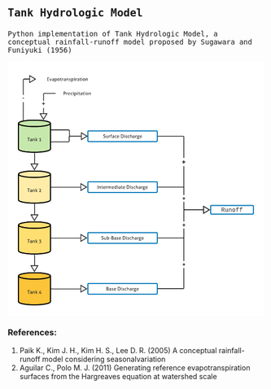 ## <p style="font-family:monospace"> Tank Hydrologic Model </p>

<p style="font-family:monospace">
Python implementation of Tank Hydrologic Model, a conceptual rainfall-runoff model proposed by Sugawara and Funiyuki (1956)
</p>

<p align="center">
<img align="center" height="500px"  src="assets/ModelDiagram.png" >
</p>


### References:  
1. Paik K., Kim J. H., Kim H. S., Lee D. R. (2005) A conceptual rainfall-runoff model considering seasonalvariation
3. Aguilar C., Polo M. J. (2011) Generating reference evapotranspiration surfaces from the Hargreaves equation at watershed scale